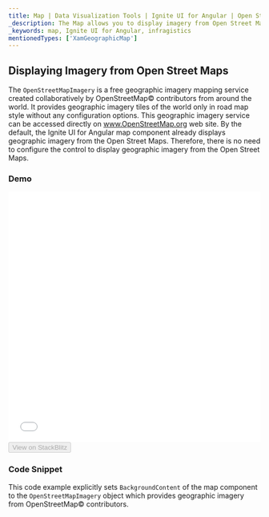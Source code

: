 ```yaml
---
title: Map | Data Visualization Tools | Ignite UI for Angular | Open Street Maps | Infragistics
_description: The Map allows you to display imagery from Open Street Maps. View the demo and usage for more
_keywords: map, Ignite UI for Angular, infragistics
mentionedTypes: ['XamGeographicMap']
---
```


## Displaying Imagery from Open Street Maps

The `OpenStreetMapImagery` is a free geographic imagery mapping service created collaboratively by OpenStreetMap© contributors from around the world. It provides geographic imagery tiles of the world only in road map style without any configuration options. This geographic imagery service can be accessed directly on <a href="http://www.openstreetmap.org" target="_blank">www.OpenStreetMap.org</a> web site.
By the default, the Ignite UI for Angular map component already displays geographic imagery from the Open Street Maps. Therefore, there is no need to configure the control to display geographic imagery from the Open Street Maps.

### Demo

<div class="sample-container loading" style="height: 500px">
    <iframe id="geo-map-display-osm-imagery-iframe" src='{environment:dvDemosBaseUrl}/maps/geo-map-display-osm-imagery' width="100%" height="100%" seamless frameBorder="0" onload="onXPlatSampleIframeContentLoaded(this);"></iframe>
</div>
<div>
    <button data-localize="stackblitz" disabled class="stackblitz-btn" data-iframe-id="geo-map-display-osm-imagery-iframe" data-demos-base-url="{environment:dvDemosBaseUrl}">View on StackBlitz
    </button>
</div>

<div class="divider--half"></div>

### Code Snippet

This code example explicitly sets `BackgroundContent` of the map component to the `OpenStreetMapImagery` object which provides geographic imagery from  OpenStreetMap© contributors.

